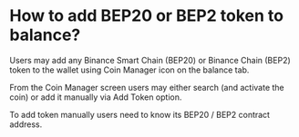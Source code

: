 # How to add BEP20 or BEP2 token to balance?

Users may add any Binance Smart Chain (BEP20) or Binance Chain (BEP2) token to the wallet using Coin Manager icon on the balance tab.

From the Coin Manager screen users may either search (and activate the coin) or add it manually via Add Token option.

To add token manually users need to know its BEP20 / BEP2 contract address.
